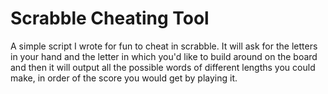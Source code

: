 # Scrabble Cheating Tool

A simple script I wrote for fun to cheat in scrabble. It will ask for the letters in your hand and the letter in which you'd like to build around on the board and then it will output all the possible words of different lengths you could make, in order of the score you would get by playing it.
